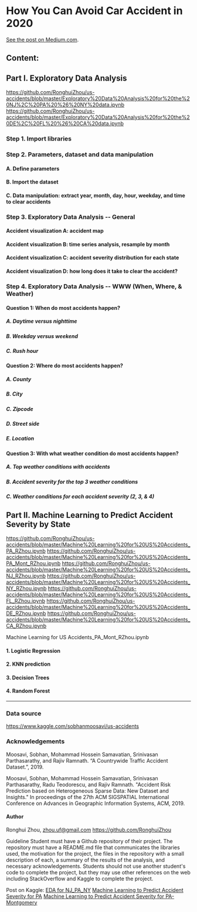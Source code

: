 # How You Can Avoid Car Accident in 2020

[See the post on Medium.com](https://medium.com/@RonghuiZhou/how-you-can-avoid-car-accident-in-2020-c9626c9b6f68).


## Content:

## Part I. Exploratory Data Analysis
https://github.com/RonghuiZhou/us-accidents/blob/master/Exploratory%20Data%20Analysis%20for%20the%20NJ%2C%20PA%20%26%20NY%20data.ipynb
https://github.com/RonghuiZhou/us-accidents/blob/master/Exploratory%20Data%20Analysis%20for%20the%20DE%2C%20FL%20%26%20CA%20data.ipynb

### Step 1. Import libraries
### Step 2. Parameters, dataset and data manipulation
   #### A. Define parameters
   #### B. Import the dataset
   #### C. Data manipulation: extract year, month, day, hour, weekday, and time to clear accidents
### Step 3. Exploratory Data Analysis -- General
   #### Accident visualization A: accident map
   #### Accident visualization B: time series analysis, resample by month
   #### Accident visualization C: accident severity distribution for each state
   #### Accident visualization D: how long does it take to clear the accident?
### Step 4. Exploratory Data Analysis -- WWW (When, Where, & Weather)
   #### Question 1: When do most accidents happen?      
   ##### A. Daytime versus nighttime
   ##### B. Weekday versus weekend
   ##### C. Rush hour

   #### Question 2: Where do most accidents happen?      
   ##### A. County
   ##### B. City
   ##### C. Zipcode
   ##### D. Street side
   ##### E. Location

   #### Question 3: With what weather condition do most accidents happen?      
   ##### A. Top weather conditions with accidents
   ##### B. Accident severity for the top 3 weather conditions
   ##### C. Weather conditions for each accident severity (2, 3, & 4)



## Part II. Machine Learning to Predict Accident Severity by State
https://github.com/RonghuiZhou/us-accidents/blob/master/Machine%20Learning%20for%20US%20Accidents_PA_RZhou.ipynb
https://github.com/RonghuiZhou/us-accidents/blob/master/Machine%20Learning%20for%20US%20Accidents_PA_Mont_RZhou.ipynb
https://github.com/RonghuiZhou/us-accidents/blob/master/Machine%20Learning%20for%20US%20Accidents_NJ_RZhou.ipynb
https://github.com/RonghuiZhou/us-accidents/blob/master/Machine%20Learning%20for%20US%20Accidents_NY_RZhou.ipynb
https://github.com/RonghuiZhou/us-accidents/blob/master/Machine%20Learning%20for%20US%20Accidents_FL_RZhou.ipynb
https://github.com/RonghuiZhou/us-accidents/blob/master/Machine%20Learning%20for%20US%20Accidents_DE_RZhou.ipynb
https://github.com/RonghuiZhou/us-accidents/blob/master/Machine%20Learning%20for%20US%20Accidents_CA_RZhou.ipynb

Machine Learning for US Accidents_PA_Mont_RZhou.ipynb
  #### 1. Logistic Regression
  #### 2. KNN prediction
  #### 3. Decision Trees
  #### 4. Random Forest










----------------------------------------------------------------------------------------------------------------------------------

### Data source
https://www.kaggle.com/sobhanmoosavi/us-accidents


### Acknowledgements

Moosavi, Sobhan, Mohammad Hossein Samavatian, Srinivasan Parthasarathy, and Rajiv Ramnath. “A Countrywide Traffic Accident Dataset.”, 2019.

Moosavi, Sobhan, Mohammad Hossein Samavatian, Srinivasan Parthasarathy, Radu Teodorescu, and Rajiv Ramnath. "Accident Risk Prediction based on Heterogeneous Sparse Data: New Dataset and Insights." In proceedings of the 27th ACM SIGSPATIAL International Conference on Advances in Geographic Information Systems, ACM, 2019.


####  Author
Ronghui Zhou, zhou.uf@gmail.com
https://github.com/RonghuiZhou




Guideline
Student must have a Github repository of their project. The repository must have a README.md file that communicates the libraries used, the motivation for the project, the files in the repository with a small description of each, a summary of the results of the analysis, and necessary acknowledgements. Students should not use another student's code to complete the project, but they may use other references on the web including StackOverflow and Kaggle to complete the project.


Post on Kaggle:
[EDA for NJ_PA_NY](https://www.kaggle.com/phip2014/exploratory-data-analysis-for-the-nj-pa-ny-data)
[Machine Learning to Predict Accident Severity for PA](https://www.kaggle.com/phip2014/machine-learning-to-predict-accident-severity-pa)
[Machine Learning to Predict Accident Severity for PA-Montgomery](https://www.kaggle.com/phip2014/ml-to-predict-accident-severity-pa-mont)


